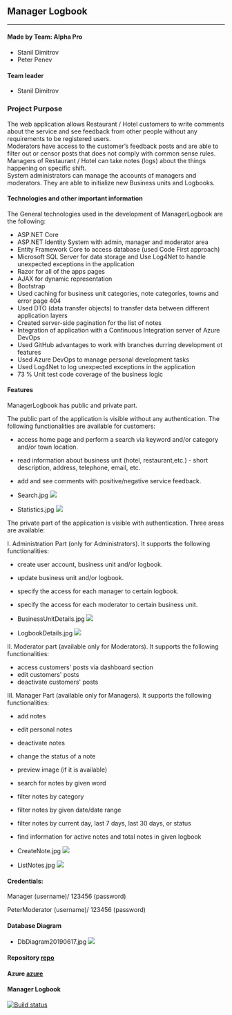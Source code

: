 ﻿## Manager Logbook

----

#### Made by Team: Alpha Pro

- Stanil Dimitrov
- Peter Penev

#### Team leader
- Stanil Dimitrov

### Project Purpose
The web application allows Restaurant / Hotel customers to write comments about the service and see feedback from other people without any requirements to be registered users.                    
Moderators have access to the customer’s feedback posts and are able to filter out or censor posts that does not comply with common sense rules.
Managers of Restaurant / Hotel can take notes (logs) about the things happening on specific shift.     
System administrators can manage the accounts of managers and moderators. 
They are able to initialize new Business units and Logbooks.

#### Technologies and other important information

The General technologies used in the development of ManagerLogbook are the following:
  - ASP.NET Core 
  - ASP.NET Identity System with admin, manager and moderator area 
  - Entity Framework Core to access database (used Code First approach)
  - Microsoft SQL Server for data storage and Use Log4Net to handle unexpected exceptions in the application 
  - Razor for all of the apps pages
  - AJAX for dynamic representation
  - Bootstrap
  - Used caching for business unit categories, note categories, towns and error page 404
  - Used DTO (data transfer objects) to transfer data between different application layers
  - Created server-side pagination for the list of notes
  - Integration of application with a Continuous Integration server of Azure DevOps
  - Used GitHub advantages to work with branches durring development ot features
  - Used Azure DevOps to manage personal development tasks
  - Used Log4Net to log unexpected exceptions in the application
  - 73 % Unit test code coverage of the business logic
  
#### Features
ManagerLogbook has public and private part.

The public part of the application is visible without any authentication. 
The following functionalities are available for customers:
 - access home page and perform a search via keyword and/or category and/or town location.
 - read information about business unit (hotel, restaurant,etc.) - short description, address, telephone, email, etc.
 - add and see comments with positive/negative service feedback. 
 
 - Search.jpg ![](Search.jpg)
 
 - Statistics.jpg ![](Statistics.jpg)
 
 
 
 The private part of the application is visible with authentication.
 Three areas are available: 
 
 I. Administration Part (only for Administrators).
 It supports the following functionalities:
 
 - create user account, business unit and/or logbook.
 - update business unit and/or logbook.
 - specify the access for each manager to certain logbook.
 - specify the access for each moderator to certain business unit.
 
 - BusinessUnitDetails.jpg ![](BusinessUnitDetails.jpg)
 
 - LogbookDetails.jpg ![](LogbookDetails.jpg)
 
 II. Moderator part (available only for Moderators).
 It supports the following functionalities:
 
 - access customers' posts via dashboard section
 - edit customers' posts 
 - deactivate customers' posts
 
 III. Manager Part (available only for Managers).
 It supports the following functionalities:
 - add notes
 - edit personal notes
 - deactivate notes 
 - change the status of a note 
 - preview image (if it is available)
 - search for notes by given word
 - filter notes by category
 - filter notes by given date/date range
 - filter notes by current  day, last 7 days, last 30 days, or status
 - find information for active notes and total notes in given logbook

- CreateNote.jpg ![](CreateNote.jpg)

- ListNotes.jpg ![](ListNotes.jpg)

#### Credentials:

Manager (username)/ 123456 (password)

PeterModerator (username)/ 123456 (password)

#### Database Diagram

- DbDiagram20190617.jpg ![](DbDiagram20190617.jpg)

#### Repository [repo]
#### Azure [azure]

[repo]: https://github.com/stanildimitrov/managerlogbook
[azure]: https://managerlogbookweb20190615103454223.azurewebsites.net/?fbclid=IwAR2NK81wGZhW-qtoO74LpaSn7eoIISDMKlaWv_QXPqL_mXIdng6zEK6tvlI

#### Manager Logbook
[![Build status](https://dev.azure.com/stanildimitrov/Manager%20Logbook/_apis/build/status/ManagerLogbook%20CI)](https://dev.azure.com/stanildimitrov/Manager%20Logbook/_build/results?buildId=46)


